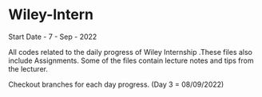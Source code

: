 # Wiley-Intern
Start Date - 7 - Sep - 2022

All codes related to the daily progress of Wiley Internship
.These files also include Assignments.
Some of the files contain lecture notes and tips from the lecturer.

Checkout branches for each day progress.
(Day 3 = 08/09/2022)
